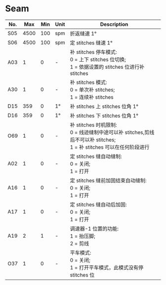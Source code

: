 # Seam

| No. | Max | Min | Unit | Description |
| --- | --- | --- | --- | --- |
| S05 | 4500 | 100 | spm | 折返缝速 1° |
| S06 | 4500 | 100 | spm | 定 stitches 缝速 1° |
| A03 | 1 | 0 | - | 补 stitches 停车模式:<br>0 = 上下 stitches 位切换;<br>1 = 依据设置的 stitches 位进行补 stitches |
| A30 | 1 | 0 | - | 补 stitches 模式:<br>0 = 单次补 stitches;<br>1 = 连续补 stitches |
| D15 | 359 | 0 | 1° | 补 stitches 上 stitches 位角 1° |
| D16 | 359 | 0 | 1° | 补 stitches 下 stitches 位角 1° |
| O69 | 1 | 0 | - | 补 stitches 时机限制:<br>0 = 线迹缝制中途可以补 stitches,剪线后不可以补 stitches;<br>1 = 补 stitches 可以在任何阶段进行 |
| A02 | 1 | 0 | - | 定 stitches 缝自动缝制:<br>0 = 关闭;<br>1 = 打开 |
| A16 | 1 | 0 | - | 定 stitches 缝前加固结束自动缝制:<br>0 = 关闭;<br>1 = 打开 |
| A17 | 1 | 0 | - | 定 stitches 缝自动后加固:<br>0 = 关闭;<br>1 = 打开 |
| A19 | 2 | 1 | - | 调速器-1 位置的功能:<br>1 = 抬压脚;<br>2 = 剪线 |
| O37 | 1 | 0 | - | 平车模式:<br>0 = 关闭;<br>1 = 打开平车模式，此模式没有停 stitches 位 |
